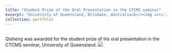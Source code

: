 ```yaml
---
title: "Student Prize of the Oral Presentation in the CTCMS seminar"
excerpt: "University of Queensland, Brisbane, Australia<br/><img src='/images/500x300.png'>"
collection: portfolio
---
```


<br>
Qisheng was awarded for the student prize of his oral presentation in the CTCMS seminar, University of Queensland. 

<img src='/images/500x300.png'>
